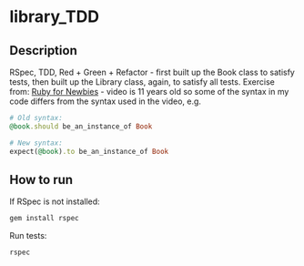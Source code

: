 # library_TDD
## Description
RSpec, TDD, Red + Green + Refactor - first built up the Book class to satisfy tests, then built up the Library class, again, to satisfy all tests.
Exercise from: [Ruby for Newbies](https://www.youtube.com/watch?v=JhR9Ib1Ylb8) - video is 11 years old so some of the syntax in my code differs from the syntax used in the video, e.g.
```ruby
# Old syntax:
@book.should be_an_instance_of Book

# New syntax:
expect(@book).to be_an_instance_of Book
```
## How to run
If RSpec is not installed:
```sh
gem install rspec
```
Run tests:
```sh
rspec
```
